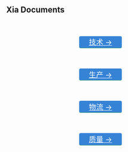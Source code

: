 
## Xia Documents

<div class="row">

  <p class="action">
    <a href="/ie/" class="action-button">技术 →</a>
  </p>

  <p class="action">
    <a href="/production/" class="action-button">生产 →</a>
  </p>

  <p class="action">
    <a href="/logistics/" class="action-button">物流 →</a>
  </p>

  <p class="action">
    <a href="/quality/" class="action-button">质量 →</a>
  </p>
</div>

<style>
.row {
  display: flex;
  flex-direction: column;  
  justify-content: space-around;
}

.action {
  margin-top: 40px;
  text-align:center;
}

.action-button {
    display: inline-block;
    font-size: 1.2rem;
    color: #fff;
    background-color: #3683d6;
    padding: .1rem 1.6rem;
    border-radius: 4px;
    transition: background-color .1s ease;
    box-sizing: border-box;
    border-bottom: 1px solid #389d70;
}
</style>
